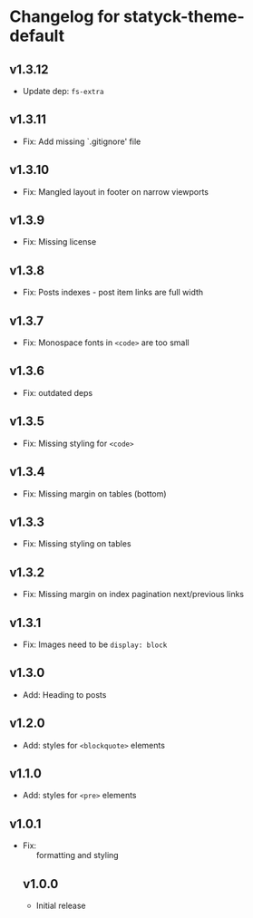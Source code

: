 # Changelog for statyck-theme-default

## v1.3.12
* Update dep: `fs-extra`

## v1.3.11
* Fix: Add missing `.gitignore' file

## v1.3.10
* Fix: Mangled layout in footer on narrow viewports

## v1.3.9
* Fix: Missing license

## v1.3.8
* Fix: Posts indexes - post item links are full width

## v1.3.7
* Fix: Monospace fonts in `<code>` are too small

## v1.3.6
* Fix: outdated deps

## v1.3.5
* Fix: Missing styling for `<code>`

## v1.3.4
* Fix: Missing margin on tables (bottom)

## v1.3.3
* Fix: Missing styling on tables

## v1.3.2
* Fix: Missing margin on index pagination next/previous links

## v1.3.1
* Fix: Images need to be `display: block`

## v1.3.0
* Add: Heading to posts

## v1.2.0
* Add: styles for `<blockquote>` elements

## v1.1.0
* Add: styles for `<pre>` elements

## v1.0.1
* Fix: <ul> formatting and <a> styling

## v1.0.0
* Initial release
